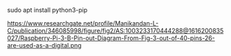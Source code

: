 sudo apt install python3-pip

https://www.researchgate.net/profile/Manikandan-L-C/publication/346085998/figure/fig2/AS:1003233170444288@1616200835027/Raspberry-Pi-3-B-Pin-out-Diagram-From-Fig-3-out-of-40-pins-26-are-used-as-a-digital.png
